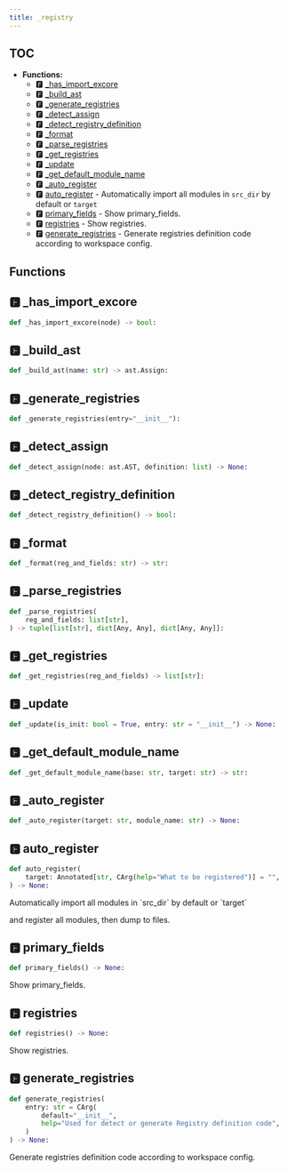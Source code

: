 ```yaml
---
title: _registry
---
```


## TOC

- **Functions:**
  - 🅵 [\_has\_import\_excore](#🅵-_has_import_excore)
  - 🅵 [\_build\_ast](#🅵-_build_ast)
  - 🅵 [\_generate\_registries](#🅵-_generate_registries)
  - 🅵 [\_detect\_assign](#🅵-_detect_assign)
  - 🅵 [\_detect\_registry\_definition](#🅵-_detect_registry_definition)
  - 🅵 [\_format](#🅵-_format)
  - 🅵 [\_parse\_registries](#🅵-_parse_registries)
  - 🅵 [\_get\_registries](#🅵-_get_registries)
  - 🅵 [\_update](#🅵-_update)
  - 🅵 [\_get\_default\_module\_name](#🅵-_get_default_module_name)
  - 🅵 [\_auto\_register](#🅵-_auto_register)
  - 🅵 [auto\_register](#🅵-auto_register) - Automatically import all modules in `src_dir` by default or `target`
  - 🅵 [primary\_fields](#🅵-primary_fields) - Show primary_fields.
  - 🅵 [registries](#🅵-registries) - Show registries.
  - 🅵 [generate\_registries](#🅵-generate_registries) - Generate registries definition code according to workspace config.

## Functions

## 🅵 \_has\_import\_excore

```python
def _has_import_excore(node) -> bool:
```
## 🅵 \_build\_ast

```python
def _build_ast(name: str) -> ast.Assign:
```
## 🅵 \_generate\_registries

```python
def _generate_registries(entry="__init__"):
```
## 🅵 \_detect\_assign

```python
def _detect_assign(node: ast.AST, definition: list) -> None:
```
## 🅵 \_detect\_registry\_definition

```python
def _detect_registry_definition() -> bool:
```
## 🅵 \_format

```python
def _format(reg_and_fields: str) -> str:
```
## 🅵 \_parse\_registries

```python
def _parse_registries(
    reg_and_fields: list[str],
) -> tuple[list[str], dict[Any, Any], dict[Any, Any]]:
```
## 🅵 \_get\_registries

```python
def _get_registries(reg_and_fields) -> list[str]:
```
## 🅵 \_update

```python
def _update(is_init: bool = True, entry: str = "__init__") -> None:
```
## 🅵 \_get\_default\_module\_name

```python
def _get_default_module_name(base: str, target: str) -> str:
```
## 🅵 \_auto\_register

```python
def _auto_register(target: str, module_name: str) -> None:
```
## 🅵 auto\_register

```python
def auto_register(
    target: Annotated[str, CArg(help="What to be registered")] = "",
) -> None:
```

Automatically import all modules in \`src\_dir\` by default or \`target\`

and register all modules, then dump to files.
## 🅵 primary\_fields

```python
def primary_fields() -> None:
```

Show primary\_fields.
## 🅵 registries

```python
def registries() -> None:
```

Show registries.
## 🅵 generate\_registries

```python
def generate_registries(
    entry: str = CArg(
        default="__init__",
        help="Used for detect or generate Registry definition code",
    )
) -> None:
```

Generate registries definition code according to workspace config.
